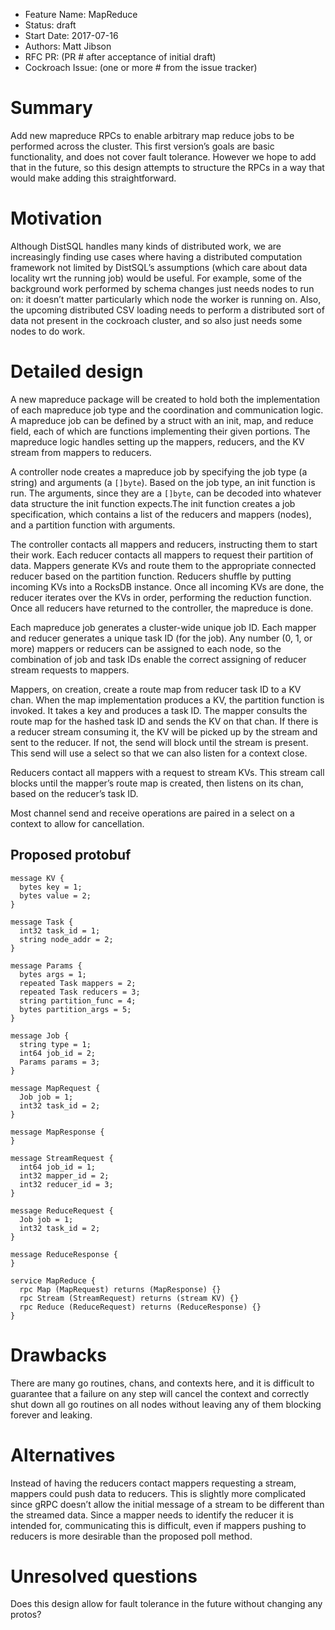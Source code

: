- Feature Name: MapReduce
- Status: draft
- Start Date: 2017-07-16
- Authors: Matt Jibson
- RFC PR: (PR # after acceptance of initial draft)
- Cockroach Issue: (one or more # from the issue tracker)

# Summary

Add new mapreduce RPCs to enable arbitrary map reduce jobs to be performed
across the cluster. This first version’s goals are basic functionality,
and does not cover fault tolerance. However we hope to add that in the future,
so this design attempts to structure the RPCs in a way that would make adding
this straightforward.

# Motivation

Although DistSQL handles many kinds of distributed work, we are increasingly
finding use cases where having a distributed computation framework not limited
by DistSQL’s assumptions (which care about data locality wrt the running job)
would be useful. For example, some of the background work performed by schema
changes just needs nodes to run on: it doesn’t matter particularly which
node the worker is running on. Also, the upcoming distributed CSV loading
needs to perform a distributed sort of data not present in the cockroach
cluster, and so also just needs some nodes to do work.

# Detailed design

A new mapreduce package will be created to hold both the implementation of
each mapreduce job type and the coordination and communication logic. A
mapreduce job can be defined by a struct with an init, map, and reduce
field, each of which are functions implementing their given portions. The
mapreduce logic handles setting up the mappers, reducers, and the KV stream
from mappers to reducers.

A controller node creates a mapreduce job by specifying the job type (a
string) and arguments (a `[]byte`). Based on the job type, an init function is
run. The arguments, since they are a `[]byte`, can be decoded into whatever
data structure the init function expects.The init function creates a job
specification, which contains a list of the reducers and mappers (nodes),
and a partition function with arguments.

The controller contacts all mappers and reducers, instructing them to start
their work. Each reducer contacts all mappers to request their partition
of data. Mappers generate KVs and route them to the appropriate connected
reducer based on the partition function. Reducers shuffle by putting incoming
KVs into a RocksDB instance. Once all incoming KVs are done, the reducer
iterates over the KVs in order, performing the reduction function. Once all
reducers have returned to the controller, the mapreduce is done.

Each mapreduce job generates a cluster-wide unique job ID. Each mapper and
reducer generates a unique task ID (for the job). Any number (0, 1, or more)
mappers or reducers can be assigned to each node, so the combination of job and
task IDs enable the correct assigning of reducer stream requests to mappers.

Mappers, on creation, create a route map from reducer task ID to a KV
chan. When the map implementation produces a KV, the partition function
is invoked. It takes a key and produces a task ID. The mapper consults the
route map for the hashed task ID and sends the KV on that chan. If there is a
reducer stream consuming it, the KV will be picked up by the stream and sent
to the reducer. If not, the send will block until the stream is present. This
send will use a select so that we can also listen for a context close.

Reducers contact all mappers with a request to stream KVs. This stream call
blocks until the mapper’s route map is created, then listens on its chan,
based on the reducer’s task ID.

Most channel send and receive operations are paired in a select on a context
to allow for cancellation.

## Proposed protobuf

```
message KV {
  bytes key = 1;
  bytes value = 2;
}

message Task {
  int32 task_id = 1;
  string node_addr = 2;
}

message Params {
  bytes args = 1;
  repeated Task mappers = 2;
  repeated Task reducers = 3;
  string partition_func = 4;
  bytes partition_args = 5;
}

message Job {
  string type = 1;
  int64 job_id = 2;
  Params params = 3;
}

message MapRequest {
  Job job = 1;
  int32 task_id = 2;
}

message MapResponse {
}

message StreamRequest {
  int64 job_id = 1;
  int32 mapper_id = 2;
  int32 reducer_id = 3;
}

message ReduceRequest {
  Job job = 1;
  int32 task_id = 2;
}

message ReduceResponse {
}

service MapReduce {
  rpc Map (MapRequest) returns (MapResponse) {}
  rpc Stream (StreamRequest) returns (stream KV) {}
  rpc Reduce (ReduceRequest) returns (ReduceResponse) {}
}
```

# Drawbacks

There are many go routines, chans, and contexts here, and it is difficult to
guarantee that a failure on any step will cancel the context and correctly
shut down all go routines on all nodes without leaving any of them blocking
forever and leaking.

# Alternatives

Instead of having the reducers contact mappers requesting a stream, mappers
could push data to reducers. This is slightly more complicated since gRPC
doesn’t allow the initial message of a stream to be different than the
streamed data. Since a mapper needs to identify the reducer it is intended
for, communicating this is difficult, even if mappers pushing to reducers
is more desirable than the proposed poll method.

# Unresolved questions

Does this design allow for fault tolerance in the future without changing
any protos?
